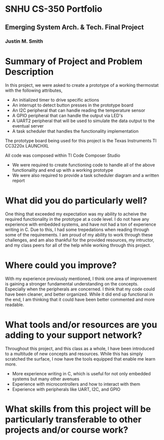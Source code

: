 # SNHU CS-350 Portfolio
## Emerging System Arch. & Tech. Final Project
### Justin M. Smith

# Summary of Project and Problem Description
In this project, we were asked to create a prototype of a working thermostat with the following attributes,
* An initialized timer to drive specific actions
* An interrupt to detect button presses in the prototype board
* An I2C peripheral that can handle reading the temperature sensor
* A GPIO peripheral that can handle the output via LED's
* A UART2 peripheral that will be used to simulate the data output to the eventual server
* A task scheduler that handles the functionality implementation

The prototype board being used for this project is the Texas Instruments TI CC3220x LAUNCHXL

All code was composed within TI Code Composer Studio

- We were required to create functioning code to handle all of the above functionality and end up with a working prototype
- We were also required to provide a task scheduler diagram and a written report

# What did you do particularly well?
One thing that exceeded my expectation was my ability to acheive the required functionality in the prototype at a code level. I do not have any experience with embedded systems, and have not
had a ton of experience writing in C. Due to this, I had some trepedations when reading through some of the requirements. I am proud of my ability to work through these challenges, and am also thankful for 
the provided resources, my intructor, and my class peers for all of the help while working through this project. 
# Where could you improve?
With my experience previously mentioned, I think one area of improvement is gaining a stronger fundamental understanding on the concepts. Especially when the peripherals are concerned. I think that my code could
have been cleaner, and better organized. While it did end up functional in the end, I am thinking that it could have been better commented and more readable.
# What tools and/or resources are you adding to your support network?
Throughout this project, and this class as a whole, I have been introduced to a multitude of new concepts and resources. While this has simply scratched the surface, I now have the tools equipped that enable me 
learn more. 
* More experience writing in C, which is useful for not only embedded systems but many other avenues
* Experience with microcontrollers and how to interact with them
* Experience with peripherals like UART, I2C, and GPIO
# What skills from this project will be particularly transferable to other projects and/or course work?




